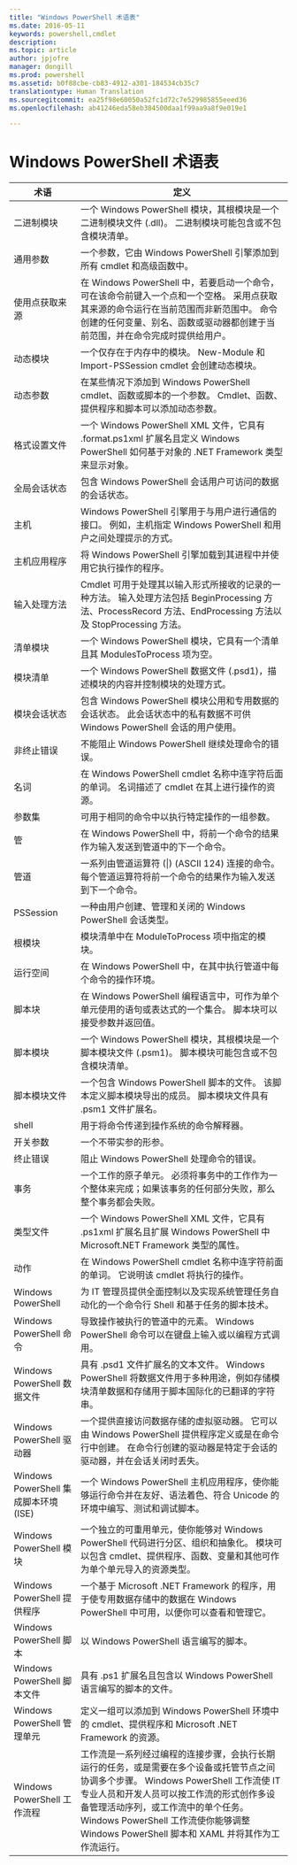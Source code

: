 ```yaml
---
title: "Windows PowerShell 术语表"
ms.date: 2016-05-11
keywords: powershell,cmdlet
description: 
ms.topic: article
author: jpjofre
manager: dongill
ms.prod: powershell
ms.assetid: b0f88cbe-cb83-4912-a301-184534cb35c7
translationtype: Human Translation
ms.sourcegitcommit: ea25f98e60050a52fc1d72c7e529985855eeed36
ms.openlocfilehash: ab41246eda58eb384500daa1f99aa9a8f9e019e1

---
```


# Windows PowerShell 术语表


|术语|定义|
|--------|--------------|
|二进制模块|一个 Windows PowerShell 模块，其根模块是一个二进制模块文件 (.dll)。 二进制模块可能包含或不包含模块清单。|
|通用参数|一个参数，它由 Windows PowerShell 引擎添加到所有 cmdlet 和高级函数中。|
|使用点获取来源|在 Windows PowerShell 中，若要启动一个命令，可在该命令前键入一个点和一个空格。 采用点获取其来源的命令运行在当前范围而非新范围中。 命令创建的任何变量、别名、函数或驱动器都创建于当前范围，并在命令完成时提供给用户。|
|动态模块|一个仅存在于内存中的模块。 New-Module 和 Import-PSSession cmdlet 会创建动态模块。|
|动态参数|在某些情况下添加到 Windows PowerShell cmdlet、函数或脚本的一个参数。 Cmdlet、函数、提供程序和脚本可以添加动态参数。|
|格式设置文件|一个 Windows PowerShell XML 文件，它具有 .format.ps1xml 扩展名且定义 Windows PowerShell 如何基于对象的 .NET Framework 类型来显示对象。|
|全局会话状态|包含 Windows PowerShell 会话用户可访问的数据的会话状态。|
|主机|Windows PowerShell 引擎用于与用户进行通信的接口。 例如，主机指定 Windows PowerShell 和用户之间处理提示的方式。|
|主机应用程序|将 Windows PowerShell 引擎加载到其进程中并使用它执行操作的程序。|
|输入处理方法|Cmdlet 可用于处理其以输入形式所接收的记录的一种方法。 输入处理方法包括 BeginProcessing 方法、ProcessRecord 方法、EndProcessing 方法以及 StopProcessing 方法。|
|清单模块|一个 Windows PowerShell 模块，它具有一个清单且其 ModulesToProcess 项为空。|
|模块清单|一个 Windows PowerShell 数据文件 (.psd1)，描述模块的内容并控制模块的处理方式。|
|模块会话状态|包含 Windows PowerShell 模块公用和专用数据的会话状态。 此会话状态中的私有数据不可供 Windows PowerShell 会话的用户使用。|
|非终止错误|不能阻止 Windows PowerShell 继续处理命令的错误。|
|名词|在 Windows PowerShell cmdlet 名称中连字符后面的单词。 名词描述了 cmdlet 在其上进行操作的资源。|
|参数集|可用于相同的命令中以执行特定操作的一组参数。|
|管|在 Windows PowerShell 中，将前一个命令的结果作为输入发送到管道中的下一个命令。|
|管道|一系列由管道运算符 (&#124;) (ASCII 124) 连接的命令。 每个管道运算符将前一个命令的结果作为输入发送到下一个命令。|
|PSSession|一种由用户创建、管理和关闭的 Windows PowerShell 会话类型。|
|根模块|模块清单中在 ModuleToProcess 项中指定的模块。|
|运行空间|在 Windows PowerShell 中，在其中执行管道中每个命令的操作环境。|
|脚本块|在 Windows PowerShell 编程语言中，可作为单个单元使用的语句或表达式的一个集合。 脚本块可以接受参数并返回值。|
|脚本模块|一个 Windows PowerShell 模块，其根模块是一个脚本模块文件 (.psm1)。 脚本模块可能包含或不包含模块清单。|
|脚本模块文件|一个包含 Windows PowerShell 脚本的文件。 该脚本定义脚本模块导出的成员。 脚本模块文件具有 .psm1 文件扩展名。|
|shell|用于将命令传递到操作系统的命令解释器。|
|开关参数|一个不带实参的形参。|
|终止错误|阻止 Windows PowerShell 处理命令的错误。|
|事务|一个工作的原子单元。 必须将事务中的工作作为一个整体来完成；如果该事务的任何部分失败，那么整个事务都会失败。|
|类型文件|一个 Windows PowerShell XML 文件，它具有 .ps1xml 扩展名且扩展 Windows PowerShell 中 Microsoft.NET Framework 类型的属性。|
|动作|在 Windows PowerShell cmdlet 名称中连字符前面的单词。 它说明该 cmdlet 将执行的操作。|
|Windows PowerShell|为 IT 管理员提供全面控制以及实现系统管理任务自动化的一个命令行 Shell 和基于任务的脚本技术。|
|Windows PowerShell 命令|导致操作被执行的管道中的元素。 Windows PowerShell 命令可以在键盘上输入或以编程方式调用。|
|Windows PowerShell 数据文件|具有 .psd1 文件扩展名的文本文件。 Windows PowerShell 将数据文件用于多种用途，例如存储模块清单数据和存储用于脚本国际化的已翻译的字符串。|
|Windows PowerShell 驱动器|一个提供直接访问数据存储的虚拟驱动器。 它可以由 Windows PowerShell 提供程序定义或是在命令行中创建。 在命令行创建的驱动器是特定于会话的驱动器，并在会话关闭时丢失。|
|Windows PowerShell 集成脚本环境 (ISE)|一个 Windows PowerShell 主机应用程序，使你能够运行命令并在友好、语法着色、符合 Unicode 的环境中编写、测试和调试脚本。|
|Windows PowerShell 模块|一个独立的可重用单元，使你能够对 Windows PowerShell 代码进行分区、组织和抽象化。 模块可以包含 cmdlet、提供程序、函数、变量和其他可作为单个单元导入的资源类型。|
|Windows PowerShell 提供程序|一个基于 Microsoft .NET Framework 的程序，用于使专用数据存储中的数据在 Windows PowerShell 中可用，以便你可以查看和管理它。|
|Windows PowerShell 脚本|以 Windows PowerShell 语言编写的脚本。|
|Windows PowerShell 脚本文件|具有 .ps1 扩展名且包含以 Windows PowerShell 语言编写的脚本的文件。|
|Windows PowerShell 管理单元|定义一组可以添加到 Windows PowerShell 环境中的 cmdlet、提供程序和 Microsoft .NET Framework 的资源。|
|Windows PowerShell 工作流程|工作流是一系列经过编程的连接步骤，会执行长期运行的任务，或是需要在多个设备或托管节点之间协调多个步骤。 Windows PowerShell 工作流使 IT 专业人员和开发人员可以按工作流的形式创作多设备管理活动序列，或工作流中的单个任务。 Windows PowerShell 工作流使你能够调整 Windows PowerShell 脚本和 XAML 并将其作为工作流运行。|




<!--HONumber=Jul16_HO1-->


